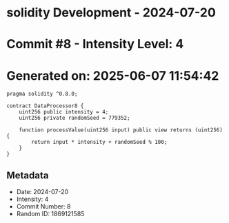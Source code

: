 ﻿# solidity Development - 2024-07-20
# Commit #8 - Intensity Level: 4
# Generated on: 2025-06-07 11:54:42
```solidity
pragma solidity ^0.8.0;

contract DataProcessor8 {
    uint256 public intensity = 4;
    uint256 private randomSeed = 779352;

    function processValue(uint256 input) public view returns (uint256) {
        return input * intensity + randomSeed % 100;
    }
}
```
## Metadata
- Date: 2024-07-20
- Intensity: 4
- Commit Number: 8
- Random ID: 1869121585
